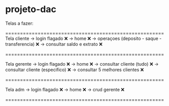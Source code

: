 # projeto-dac

Telas a fazer:

======================================================
Tela cliente 
-> login flagado ❌
-> home ❌
-> operaçoes (deposito - saque - transferencia) ❌
-> consultar saldo e extrato ❌

======================================================

Tela gerente 
-> login flagado ❌
-> home ❌
-> consultar cliente (tudo) ❌
-> consultar cliente (especifico) ❌
-> consultar 5 melhores clientes ❌

======================================================

Tela adm
-> login flagado ❌
-> home ❌
-> crud gerente ❌

======================================================
